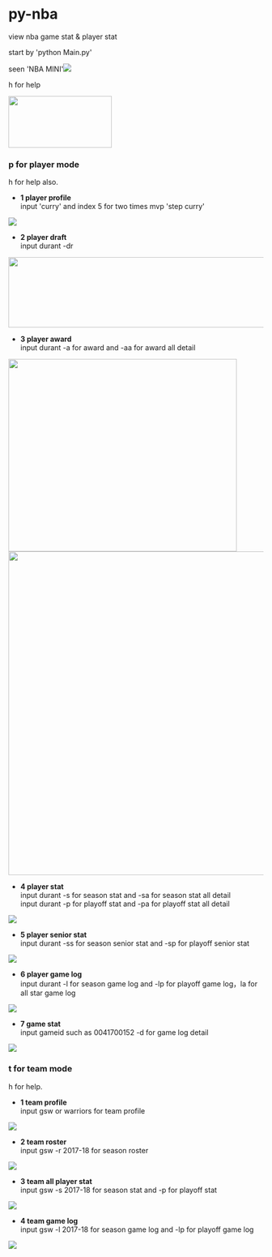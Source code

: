# py-nba
view nba game stat &amp; player stat<br>

start by 'python Main.py'<br>

seen 'NBA MINI'<img src="https://github.com/jy01331184/py-nba/blob/master/image/s1.png?raw=true">

h for help<br> 

<img width="204" height="102" src="https://github.com/jy01331184/py-nba/blob/master/image/s2.png">

### p for player mode

h for help also.

* **1  player profile**<br>
input 'curry' and index 5 for two times mvp 'step curry'
<img src="https://github.com/jy01331184/py-nba/blob/master/image/s3.png?raw=true">

* **2  player draft**<br>
input durant -dr
<img width='571' height='139' src="https://github.com/jy01331184/py-nba/blob/master/image/s4.png?raw=true">

* **3  player award**<br>
input durant -a for award  and  -aa for award all detail
<img width='451' height='380' src="https://github.com/jy01331184/py-nba/blob/master/image/s5.png?raw=true">
<img width='752' height='639' src="https://github.com/jy01331184/py-nba/blob/master/image/s6.png?raw=true">

* **4  player stat**<br>
input durant -s for season stat and -sa for season stat all detail<br>
input durant -p for playoff stat and -pa for playoff stat all detail<br>
<img  src="https://github.com/jy01331184/py-nba/blob/master/image/s7.png">

* **5  player senior stat**<br>
input durant -ss for season senior stat and -sp for playoff senior stat<br>
<img  src="https://github.com/jy01331184/py-nba/blob/master/image/s8.png">

* **6  player game log**<br>
input durant -l for season game log and -lp for playoff game log，la for all star game log<br>
<img  src="https://github.com/jy01331184/py-nba/blob/master/image/s9.png">

* **7  game stat**<br>
input gameid such as 0041700152 -d for game log detail<br>
<img  src="https://github.com/jy01331184/py-nba/blob/master/image/s10.png">

### t for team mode
h for help.

* **1  team profile**<br>
input gsw or warriors for team profile<br>
<img  src="https://github.com/jy01331184/py-nba/blob/master/image/s11.png">

* **2  team roster**<br>
input gsw -r 2017-18 for season roster<br>
<img  src="https://github.com/jy01331184/py-nba/blob/master/image/s12.png">

* **3  team all player stat**<br>
input gsw -s 2017-18 for season stat and -p for playoff stat<br>
<img  src="https://github.com/jy01331184/py-nba/blob/master/image/s13.png">

* **4  team game log**<br>
input gsw -l 2017-18 for season game log and -lp for playoff game log<br>
<img  src="https://github.com/jy01331184/py-nba/blob/master/image/s14.png">
